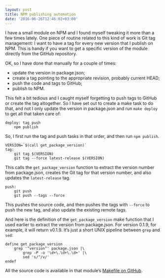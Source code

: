 ```yaml
---
layout: post
title: NPM publishing automation
date: '2016-06-26T12:46:02+03:00'
---
```

I have a small module on NPM and I found myself tweaking it more than a
few times lately. One piece of routine related to this kind of work is
Git tag management: I want to have a tag for every new version that I
publish on NPM. This is handy if you want to get a specific version of
the module directly from the GitHub repository.

OK, so I have done that manually for a couple of times:

* update the version in package.json;
* create a tag pointing to the appropriate revision, probably current HEAD;
* push the code and tags to GitHub;
* publish to NPM.

This felt a bit tedious and I caught myself forgetting to push tags to
GitHub or create the tag altogether. So I have set out to create a make
task to do that, and not I only update the version in package.json and
run `make deploy` to get all that taken care of:

```make
deploy: tag push
    npm publish
```

So, I first run the tag and push tasks in that order, and then run `npm
publish`.

```make
VERSION=`$(call get_package_version)`
tag:
    git tag $(VERSION)
    git tag --force latest-release $(VERSION)
```

This calls the `get_package_version` function to extract the version
number from package.json, creates the Git tag for that version number,
and also updates the `latest-release` tag.

```make
push:
    git push
    git push --tags --force
```

This pushes the source code, and then pushes the tags with `--force` to
push the new tag, and also update the existing remote tags.

And here is the definition of the `get_package_version` make function
that I used earlier to extract the version from package.json. For
version 0.1.9, for example, it will return v0.1.9. It’s just a short
UNIX pipeline between `grep` and `sed`:

```
define get_package_version
    grep '"version"' package.json |\
        grep -P -o '\d+\.\d+\.\d+' |\
        sed 's/^/v/'
endef
```

All the source code is available in that module’s
[Makefile on GitHub](https://github.com/gurdiga/mocha-html-dot-reporter/blob/b59cadfe3c3a09888e7f4968c12c5d746b8d1b8a/Makefile#L7-L23).
